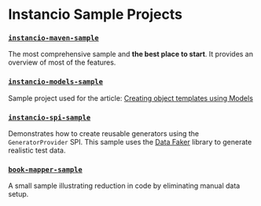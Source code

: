 # Instancio Sample Projects


### [`instancio-maven-sample`](instancio-maven-sample)

The most comprehensive sample and **the best place to start**.
It provides an overview of most of the features.

### [`instancio-models-sample`](instancio-models-sample)

Sample project used for the article: [Creating object templates using Models](https://www.instancio.org/articles/creating-object-templates-using-models/)

### [`instancio-spi-sample`](instancio-spi-sample)

Demonstrates how to create reusable generators using the `GeneratorProvider` SPI.
This sample uses the [Data Faker](https://github.com/datafaker-net/datafaker) library to generate realistic test data.

### [`book-mapper-sample`](book-mapper-sample)

A small sample illustrating reduction in code by eliminating manual data setup.

